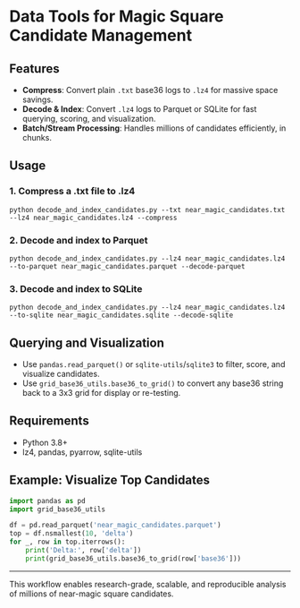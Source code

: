 # Data Tools for Magic Square Candidate Management

## Features
- **Compress**: Convert plain `.txt` base36 logs to `.lz4` for massive space savings.
- **Decode & Index**: Convert `.lz4` logs to Parquet or SQLite for fast querying, scoring, and visualization.
- **Batch/Stream Processing**: Handles millions of candidates efficiently, in chunks.

## Usage

### 1. Compress a .txt file to .lz4
```
python decode_and_index_candidates.py --txt near_magic_candidates.txt --lz4 near_magic_candidates.lz4 --compress
```

### 2. Decode and index to Parquet
```
python decode_and_index_candidates.py --lz4 near_magic_candidates.lz4 --to-parquet near_magic_candidates.parquet --decode-parquet
```

### 3. Decode and index to SQLite
```
python decode_and_index_candidates.py --lz4 near_magic_candidates.lz4 --to-sqlite near_magic_candidates.sqlite --decode-sqlite
```

## Querying and Visualization
- Use `pandas.read_parquet()` or `sqlite-utils`/`sqlite3` to filter, score, and visualize candidates.
- Use `grid_base36_utils.base36_to_grid()` to convert any base36 string back to a 3x3 grid for display or re-testing.

## Requirements
- Python 3.8+
- lz4, pandas, pyarrow, sqlite-utils

## Example: Visualize Top Candidates
```python
import pandas as pd
import grid_base36_utils

df = pd.read_parquet('near_magic_candidates.parquet')
top = df.nsmallest(10, 'delta')
for _, row in top.iterrows():
    print('Delta:', row['delta'])
    print(grid_base36_utils.base36_to_grid(row['base36']))
```

---
This workflow enables research-grade, scalable, and reproducible analysis of millions of near-magic square candidates.
